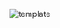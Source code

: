 ![template](https://raw.githubusercontent.com/ShriIraCatalog/resources-two/refs/heads/master/2025/04/20/20250420045608.png)
